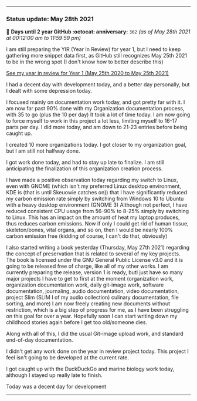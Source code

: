   
***

### Status update: May 28th 2021

🎂 **Days until 2 year GitHub :octocat: anniversary:** `362` _(as of May 28th 2021 at 00:12:00 am to 11:59:59 pm)_ <!-- COUNTER #1 !-->

<!-- Counters are now being included by default in status posts. The current limit is 4 daily counters, and 6 counters total !-->

I am still preparing the YIR (Year In Review) for year 1, but I need to keep gathering more snippet data first, as GitHub still recognizes May 25th 2021 to be in the wrong spot (I don't know how to better describe this)

<!-- New notes:
YIR - May 28th 2021

Can be expanded to and from your GitHub experience Gist
"For a site that changes so rapidly, I am impressed that GitHub hasn't made any major detrimental changes to the site in this time."
!-->

[See my year in review for Year 1 (May 25th 2020 to May 25th 2021)](https://github.com/seanpm2001/seanpm2001/blob/master/Special/Year-in-Review/2020-2021)

I had a decent day with development today, and a better day personally, but I dealt with some depression today.
 
I focused mainly on documentation work today, and got pretty far with it. I am now far past 90% done with my Organization documentation process, with 35 to go (plus the 10 per day) It took a lot of time today. I am now going to force myself to work in this project a lot less, limiting myself to 16-17 parts per day. I did more today, and am down to 21-23 entries before being caught up.

I created 10 more organizations today. I got closer to my organization goal, but I am still not halfway done.

I got work done today, and had to stay up late to finalize. I am still anticipating the finalization of this organization creation process.

I have made a positive observation today regarding my switch to Linux, even with GNOME (which isn't my preferred Linux desktop environment, KDE is (that is until Skeuowie catches on)) that I have significantly reduced my carbon emission rate simply by switching from Windows 10 to Ubuntu with a heavy desktop environment (GNOME 3) Although not perfect, I have reduced consistent CPU usage from 56-90% to 8-25% simply by switching to Linux. This has an impact on the amount of heat my laptop produces, thus reduces carbon emissions. Now if only I could get rid of human tissue, skeleton/bones, vital organs, and so on, then I would be nearly 100% carbon emission free (kidding of course, I can't do that, obviously)

I also started writing a book yesterday (Thursday, May 27th 2021) regarding the concept of preservation that is related to several of my key projects. The book is licensed under the GNU General Public License v3.0 and it is going to be released free of charge, like all of my other works. I am currently preparing the release, version 1 is ready, butI just have so many major projects I have to get to first at the moment (organization work, organization documentation work, daily git-image work, software documentation, journaling, audio documentation, video documentation, project Slim (SLIM I of my audio collection) culinary documentation, file sorting, and more) I am now freely creating new documents without restriction, which is a big step of progress for me, as I have been struggling on this goal for over a year. Hopefully soon I can start writing down my childhood stories again before I get too old/someone dies.

Along with all of this, I did the usual Git-image upload work, and standard end-of-day documentation.

I didn't get any work done on the year in review project today. This project I feel isn't going to be developed at the current rate.

I got caught up with the DuckDuckGo and marine biology work today, although I stayed up really late to finish.

Today was a decent day for development

***
